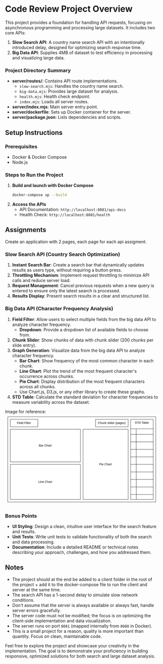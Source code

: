 # Code Review Project Overview

This project provides a foundation for handling API requests, focusing on asynchronous programming and processing large datasets. It includes two core APIs:

1. **Slow Search API**: A country name search API with an intentionally introduced delay, designed for optimizing search response time.
2. **Big Data API**: Supplies 4MB of dataset to test efficiency in processing and visualizing large data.

### Project Directory Summary

- **server/routes/**: Contains API route implementations.
  - `slow-search.mjs`: Handles the country name search.
  - `big-data.mjs`: Provides large dataset for analysis.
  - `health.mjs`: Health check endpoint.
  - `index.mjs`: Loads all server routes.
- **server/index.mjs**: Main server entry point.
- **server/dockerfile**: Sets up Docker container for the server.
- **server/package.json**: Lists dependencies and scripts.

## Setup Instructions

### Prerequisites

- Docker & Docker Compose
- Node.js

### Steps to Run the Project

1. **Build and launch with Docker Compose**
   ```sh
   docker-compose up --build
   ```
2. **Access the APIs**
   - API Documentation: `http://localhost:8081/api-docs`
   - Health Check: `http://localhost:8081/health`

## Assignments

Create an application with 2 pages, each page for each api assigment.

### Slow Search API (Country Search Optimization)

1. **Instant Search Bar**: Create a search bar that dynamically updates results as users type, without requiring a button press.
2. **Throttling Mechanism**: Implement request throttling to minimize API calls and reduce server load.
3. **Request Management**: Cancel previous requests when a new query is entered to ensure only the latest search is processed.
4. **Results Display**: Present search results in a clear and structured list.

### Big Data API (Character Frequency Analysis)

1. **Field Filter**: Allow users to select multiple fields from the big data API to analyze character frequency.
   - **Dropdown**: Provide a dropdown list of available fields to choose from.
2. **Chunk Slider**: Show chunks of data with chunk slider (200 chunks per slide entry).
3. **Graph Generation**: Visualize data from the big data API to analyze character frequency.
   - **Bar Chart**: Show frequency of the most common character in each chunk.
   - **Line Chart**: Plot the trend of the most frequent character's occurrence across chunks.
   - **Pie Chart**: Display distribution of the most frequent characters across all chunks.
   - Use Chart.js, D3.js, or any other library to create these graphs.
4. **STD Table**: Calculate the standard deviation for character frequencies to measure variability across the dataset.

Image for reference:
![image](./BigDataPage.png)

### Bonus Points

- **UI Styling**: Design a clean, intuitive user interface for the search feature and results.
- **Unit Tests**: Write unit tests to validate functionality of both the search and data processing.
- **Documentation**: Include a detailed README or technical notes describing your approach, challenges, and how you addressed them.

## Notes

- The project should at the end be added to a client folder in the root of the project + add it to the docker-compose file to run the client and server at the same time.
- The search API has a 1-second delay to simulate slow network conditions.
- Don't assume that the server is always available or always fast, handle server errors gracefully.
- The server code must not be modified; the focus is on optimizing the client-side implementation and data visualization.
- The server runs on port `8081` (mapped internally from `8080` in Docker).
- This is a small project for a reason, quality is more important than quantity. Focus on clean, maintainable code.

Feel free to explore the project and showcase your creativity in the implementation. The goal is to demonstrate your proficiency in building responsive, optimized solutions for both search and large dataset analysis.
